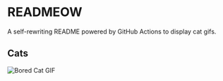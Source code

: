 # READMEOW

A self-rewriting README powered by GitHub Actions to display cat gifs.

## Cats

![Bored Cat GIF](https://media3.giphy.com/media/v1.Y2lkPTlhY2QwMmRhbnlsYWZ4dnp0NGJuZmY3ZHoxMnF1ZTU4a3JqczVvMTV4anc1OHhjayZlcD12MV9naWZzX3NlYXJjaCZjdD1n/mlvseq9yvZhba/200.gif)

